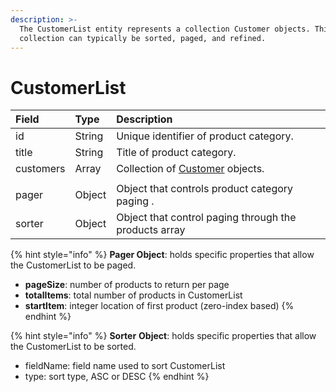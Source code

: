 ```yaml
---
description: >-
  The CustomerList entity represents a collection Customer objects. This
  collection can typically be sorted, paged, and refined.
---
```


# CustomerList



| **Field** | **Type** | **Description** |
| :--- | :--- | :--- |
| id | String | Unique identifier of product category. |
| title | String | Title of product category. |
| customers | Array | Collection of [Customer](customer.md) objects. |
|  |  |  |
| pager | Object | Object that controls product category paging . |
| sorter | Object | Object that control paging through the products array |

{% hint style="info" %}
**Pager Object**: holds specific properties that allow the CustomerList to be paged.

* **pageSize**:  number of products to return per page
* **totalItems**: total number of products in CustomerList
* **startItem**:  integer location of first product \(zero-index based\)
{% endhint %}



{% hint style="info" %}
**Sorter** **Object**: holds specific properties that allow the CustomerList to be sorted.

* fieldName:  field name used to sort CustomerList
* type: sort type, ASC or DESC
{% endhint %}

